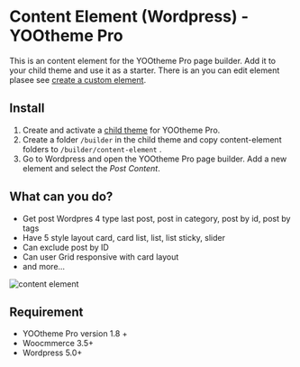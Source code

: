 # Content Element (Wordpress) - YOOtheme Pro
This is an content element for the YOOtheme Pro page builder. Add it to your child theme and use it as a starter. There is an you can edit element plasee see [create a custom element](https://yootheme.com/support/yootheme-pro/wordpress/custom-elements).

## Install

1. Create and activate a [child theme](https://yootheme.com/support/yootheme-pro/wordpress/child-themes) for YOOtheme Pro.
2. Create a folder `/builder` in the child theme and copy content-element folders to `/builder/content-element` .
3. Go to Wordpress and open the YOOtheme Pro page builder. Add a new element and select the *Post Content*.

## What can you do?
- Get post Wordpres 4 type last post, post in category, post by id, post by tags
- Have 5 style layout card, card list, list, list sticky, slider
- Can exclude post by ID
- Can user Grid responsive with card layout
- and more...

![content element](https://cl.ly/fabc22942d00/Image%2525202019-02-08%252520at%2525205.50.54%252520PM.png)

## Requirement

- YOOtheme Pro version 1.8 +
- Woocmmerce 3.5+
- Wordpress 5.0+
